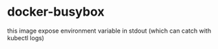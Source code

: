 # docker-busybox
this image expose environment variable in stdout (which can catch with kubectl logs)